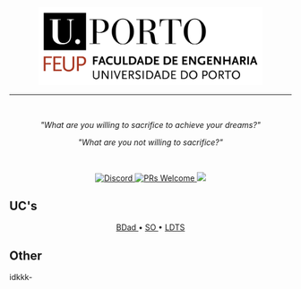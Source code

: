 
<p align="center"> 
    <img src="images/college-title.png" alt="University of Porto" width="400" height="" >
</p>

----

<br>

<p align="center"><i>"What are you willing to sacrifice to achieve your dreams?"</i> </p>
<p align="center"><i>"What are you not willing to sacrifice?"</i> </p>

<br>

<p align="center"> 
  <a href="---">
    <img src="https://img.shields.io/badge/University-University%20of%20Porto-white.svg" alt="Discord">
  </a>
  <a href="http://makeapullrequest.com">
    <img src="https://img.shields.io/badge/progress-5%25-red.svg" alt="PRs Welcome">
  </a>
  <a href="https://www.repostatus.org/#wip"><img src="https://www.repostatus.org/badges/latest/concept.svg" />
  </a>  
</p>


## **UC's**

<p align="center"> 
  <a href="/home/sissi/uni/docs/bdad.md"> BDad 
  </a>
  • 
  <a href="/home/sissi/uni/docs/so.md"> SO 
  </a>
  •
  <a href="https://github.com/MitsukiS16/uni/blob/ba984e10952f008170a4f2ba9396cc74f6d078d3/docs/ldts.md"> LDTS 
  </a>
</p>

## **Other** 

idkkk-

